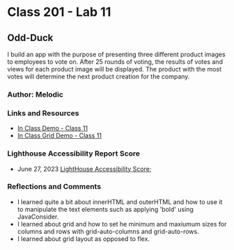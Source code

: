 # Class 201 - Lab 11

## Odd-Duck

I build an app with the purpose of presenting three different product images to employees to vote on. After 25 rounds of voting, the results of votes and views for each product image will be displayed. The product with the most votes will determine the next product creation for the company.

### Author: Melodic

### Links and Resources

* [In Class Demo - Class 11](https://github.com/codefellows/seattle-code-201d100/tree/main/class-11/inclass-demo)
* [In Class Grid Demo - Class 11](https://github.com/codefellows/seattle-code-201d100/tree/main/class-11/grid-demo)

### Lighthouse Accessibility Report Score

* June 27, 2023 [LightHouse Accessibility Score](img/Lighthouse06272023.jpg);

### Reflections and Comments

* I learned quite a bit about innerHTML and outerHTML and how to use it to manipulate the text elements such as applying 'bold' using JavaConsider.
* I learned about grid and how to set he minimum and maxiumum sizes for columns and rows with grid-auto-columns and grid-auto-rows.
* I learned about grid layout as opposed to flex.
